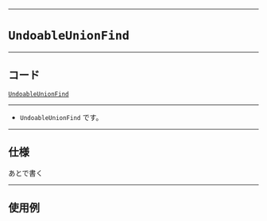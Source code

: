 _____

# `UndoableUnionFind`

_____

## コード

[`UndoableUnionFind`](https://github.com/titanium-22/Library_py/blob/main/DataStructures/UnionFind/UndoableUnionFind.py)
<!-- code=https://github.com/titanium-22/Library_py/blob/main/DataStructures\UnionFind\UndoableUnionFind.py -->

_____

- `UndoableUnionFind` です。

_____

## 仕様

あとで書く

_____

## 使用例

```python
```

